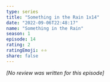 ```yaml
---
type: series
title: "Something in the Rain 1x14"
date: "2022-09-06T22:48:17"
name: "Something in the Rain"
season: 1
episode: 14
rating: 2
ratingEmoji: ⭐️⭐️
share: false
---
```


_[No review was written for this episode]_
